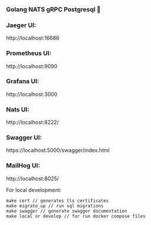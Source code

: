 ### Golang NATS gRPC Postgresql 👋

### Jaeger UI:

http://localhost:16686

### Prometheus UI:

http://localhost:9090

### Grafana UI:

http://localhost:3000

### Nats UI:

http://localhost:8222/

### Swagger UI:

https://localhost:5000/swagger/index.html

### MailHog UI:

http://localhost:8025/

For local development:
```
make cert // generates tls certificates
make migrate_up // run sql migrations
make swagger // generate swagger documentation
make local or develop // for run docker compose files
```